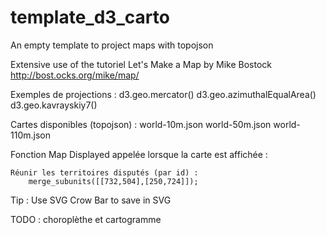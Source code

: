 # template_d3_carto
An empty template to project maps with topojson

Extensive use of the tutoriel Let's Make a Map by Mike Bostock http://bost.ocks.org/mike/map/

Exemples de projections : 
	d3.geo.mercator()
	d3.geo.azimuthalEqualArea() 
	d3.geo.kavrayskiy7()

Cartes disponibles (topojson) :
	world-10m.json 
	world-50m.json 
	world-110m.json 

Fonction Map Displayed appelée lorsque la carte est affichée : 

	Réunir les territoires disputés (par id) : 
		merge_subunits([[732,504],[250,724]]);

Tip : Use SVG Crow Bar to save in SVG

TODO : 
choroplèthe et cartogramme
